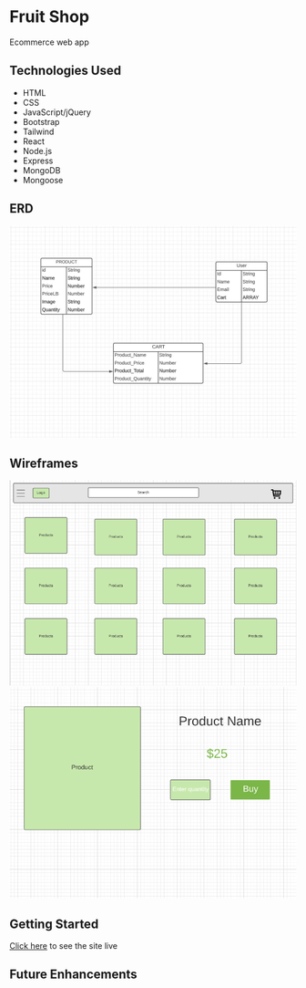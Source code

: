 # Fruit Shop
Ecommerce web app
## Technologies Used
- HTML
- CSS
- JavaScript/jQuery
- Bootstrap 
- Tailwind 
- React
- Node.js
- Express
- MongoDB
- Mongoose

## ERD
![screenshot 1](public/ERD.JPG)
## Wireframes 
![screenshot 2](public/image.png)
![screenshot 3](public/image1.png)



## Getting Started 

[Click here](https://6201a5272affc396c17c5869--affectionate-pike-cc4b26.netlify.app/) to see the site live



## Future Enhancements

